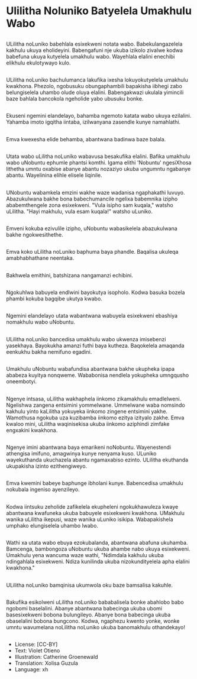 # Ulilitha Noluniko Batyelela Umakhulu Wabo

##
ULilitha noLuniko babehlala esixekweni notata wabo. Babekulangazelela kakhulu ukuya eholideyini. Babengafuni nje ukuba izikolo zivalwe kodwa babefuna ukuya kutyelela umakhulu wabo. Wayehlala elalini enechibi elikhulu ekulotywayo kulo.

##
ULilitha noLuniko bachulumanca lakufika ixesha lokuyokutyelela umakhulu kwakhona. Phezolo, ngobusuku obungaphambili bapakisha iibhegi zabo belungiselela uhambo olude oluya elalini. Babengakwazi ukulala yimincili baze bahlala bancokola ngeholide yabo ubusuku bonke.

##
Ekuseni ngemini elandelayo, bahamba ngemoto katata wabo ukuya ezilalini. Yahamba imoto igqitha iintaba, izilwanyana zasendle kunye namahlathi.

##
Emva kwexesha elide behamba, abantwana badinwa baze balala.

##
Utata wabo uLilitha noLuniko wabavusa besakufika elalini. Bafika umakhulu wabo uNobuntu ephumle phantsi komthi. Igama elithi 'Nobuntu' ngesiXhosa lithetha umntu oxabise abanye abantu nozaziyo ukuba ungumntu ngabanye abantu. Wayelinina elihle elisele liqinile.

##
UNobuntu wabamkela emzini wakhe waze wadanisa ngaphakathi luvuyo. Abazukulwana bakhe bona babechumancile ngelixa babemnika izipho ababemthengele zona esixekweni. "Vula isipho sam kuqala," watsho uLilitha. "Hayi makhulu, vula esam kuqala!" watsho uLuniko.

##
Emveni kokuba ezivulile izipho, uNobuntu wabasikelela abazukulwana bakhe ngokwesithethe.

##
Emva koko uLilitha noLuniko baphuma baya phandle. Baqalisa ukuleqa amabhabhathane neentaka.

##
Bakhwela emithini, batshizana nangamanzi echibini.

##
Ngokuhlwa babuyela endlwini bayokutya isopholo. Kodwa basuka bozela phambi kokuba bagqibe ukutya kwabo.

##
Ngemini elandelayo utata wabantwana wabuyela esixekweni ebashiya nomakhulu wabo uNobuntu.

##
ULilitha noLuniko bancedisa umakhulu wabo ukwenza imisebenzi yasekhaya. Bayokukha amanzi futhi baya kutheza. Baqokelela amaqanda eenkukhu bakha nemifuno egadini.

##
Umakhulu uNobuntu wabafundisa abantwana bakhe ukupheka ipapa ababeza kuyitya nonqweme. Wababonisa nendlela yokupheka umngqusho oneembotyi.

##
Ngenye intsasa, uLilitha wakhaphela iinkomo zikamakhulu emadlelweni. Ngelishwa zangena entsimini yommelwane. Ummelwane waba nomsindo kakhulu yinto kaLilitha yokuyeka iinkomo zingene entsimini yakhe. Wamothusa ngokuba uza kuzibamba iinkomo ezitya izityalo zakhe. Emva kwaloo mini, uLilitha waqinisekisa ukuba iinkomo aziphindi zimfake engxakini kwakhona.

##
Ngenye imini abantwana baya emarikeni noNobuntu. Wayenestendi athengisa imifuno, amagwinya kunye nenyama kuso. ULuniko wayekuthanda ukuchazela abantu ngamaxabiso ezinto. ULilitha ekuthanda ukupakisha izinto ezithengiweyo.

##
Emva kwemini babeye baphunge ibholani kunye. Babencedisa umakhulu nokubala ingeniso ayenzileyo.

##
Kodwa iintsuku zeholide zafikelela ekupheleni ngokukhawuleza kwaye abantwana kwafuneka ukuba babuyele esixekweni kwakhona. UMakhulu wanika uLilitha ikepusi, waze wanika uLuniko isikipa. Wabapakishela umphako elungiselela uhambo lwabo.

##
Wathi xa utata wabo ebuya ezokubalanda, abantwana abafuna ukuhamba. Bamcenga, bambongoza uNobuntu ukuba ahambe nabo ukuya esixekweni. Umakhulu yena wancuma waze wathi, "Ndimdala kakhulu ukuba ndingahlala esixekweni. Ndiza kunilinda ukuba nizokundityelela apha elalini kwakhona."

##
ULilitha noLuniko bamqinisa ukumwola oku baze bamsalisa kakuhle.

##
Bakufika esikolweni uLilitha noLuniko bababalisela bonke abahlobo babo ngobomi baselalini. Abanye abantwana babecinga ukuba ubomi basesixekweni bobona bulungileyo. Abanye bona babecinga ukuba obaselalini bobona bungcono. Kodwa, ngaphezu kwento yonke, wonke umntu wavumelana noLilitha noLuniko ukuba banomakhulu othandekayo!

##
* License: [CC-BY]
* Text: Violet Otieno
* Illustration: Catherine Groenewald
* Translation: Xolisa Guzula
* Language: xh
